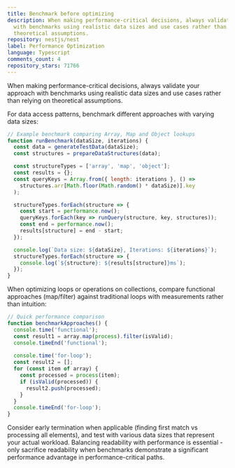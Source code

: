 ```yaml
---
title: Benchmark before optimizing
description: When making performance-critical decisions, always validate your approach
  with benchmarks using realistic data sizes and use cases rather than relying on
  theoretical assumptions.
repository: nestjs/nest
label: Performance Optimization
language: Typescript
comments_count: 4
repository_stars: 71766
---
```


When making performance-critical decisions, always validate your approach with benchmarks using realistic data sizes and use cases rather than relying on theoretical assumptions.

For data access patterns, benchmark different approaches with varying data sizes:

```javascript
// Example benchmark comparing Array, Map and Object lookups
function runBenchmark(dataSize, iterations) {
  const data = generateTestData(dataSize);
  const structures = prepareDataStructures(data);

  const structureTypes = ['array', 'map', 'object'];
  const results = {};
  const queryKeys = Array.from({ length: iterations }, () =>
    structures.arr[Math.floor(Math.random() * dataSize)].key
  );

  structureTypes.forEach(structure => {
    const start = performance.now();
    queryKeys.forEach(key => runQuery(structure, key, structures));
    const end = performance.now();
    results[structure] = end - start;
  });

  console.log(`Data size: ${dataSize}, Iterations: ${iterations}`);
  structureTypes.forEach(structure => {
    console.log(`${structure}: ${results[structure]}ms`);
  });
}
```

When optimizing loops or operations on collections, compare functional approaches (map/filter) against traditional loops with measurements rather than intuition:

```javascript
// Quick performance comparison
function benchmarkApproaches() {
  console.time('functional');
  const result1 = array.map(process).filter(isValid);
  console.timeEnd('functional');
  
  console.time('for-loop');
  const result2 = [];
  for (const item of array) {
    const processed = process(item);
    if (isValid(processed)) {
      result2.push(processed);
    }
  }
  console.timeEnd('for-loop');
}
```

Consider early termination when applicable (finding first match vs processing all elements), and test with various data sizes that represent your actual workload. Balancing readability with performance is essential - only sacrifice readability when benchmarks demonstrate a significant performance advantage in performance-critical paths.
